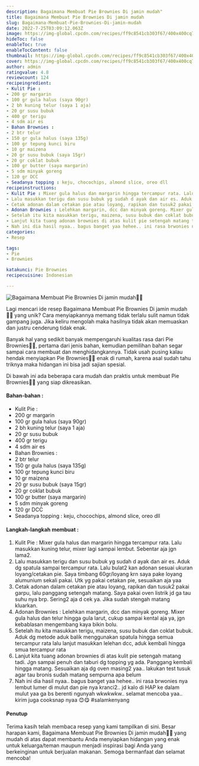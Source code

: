 ```yaml
---
description: Bagaimana Membuat Pie Brownies Di jamin mudah"
title: Bagaimana Membuat Pie Brownies Di jamin mudah
slug: Bagaimana-Membuat-Pie-Brownies-Di-jamin-mudah
date: 2022-7-25T03:09:12.063Z
image: https://img-global.cpcdn.com/recipes/ff9c8541cb303f67/400x400cq70/photo.jpg
hideToc: false
enableToc: true
enableTocContent: false
thumbnail: https://img-global.cpcdn.com/recipes/ff9c8541cb303f67/400x400cq70/photo.jpg
cover: https://img-global.cpcdn.com/recipes/ff9c8541cb303f67/400x400cq70/photo.jpg
author: admin
ratingvalue: 4.8
reviewcount: 124
recipeingredient:
- Kulit Pie :
- 200 gr margarin
- 100 gr gula halus (saya 90gr)
- 2 bh kuning telur (saya 1 aja)
- 20 gr susu bubuk
- 400 gr terigu
- 4 sdm air es
- Bahan Brownies :
- 2 btr telur
- 150 gr gula halus (saya 135g)
- 100 gr tepung kunci biru
- 10 gr maizena
- 20 gr susu bubuk (saya 15gr)
- 20 gr coklat bubuk
- 100 gr butter (saya margarin)
- 5 sdm minyak goreng
- 120 gr DCC
- Seadanya topping : keju, chocochips, almond slice, oreo dll
recipeinstructions:
- Kulit Pie : Mixer gula halus dan margarin hingga tercampur rata. Lalu masukkan kuning telur, mixer lagi sampai lembut. Sebentar aja jgn lama2.
- Lalu masukkan terigu dan susu bubuk yg sudah d ayak dan air es. Aduk dg spatula sampai tercampur rata. Lalu bulat2 kan adonan sesuai ukuran loyang/cetakan pie. Saya timbang 60gr/loyang krn saya pake loyang alumunium sekali pakai. Utk yg pakai cetakan pie, sesuaikan aja yaa
- Cetak adonan dalam cetakan pie atau loyang, rapikan dan tusuk2 pakai garpu, lalu panggang setengah matang. Saya pakai oven listrik jd ga tau suhu nya brp. Sering2 aja d cek ya. Jika sudah stengah matang kluarkan.
- Adonan Brownies : Lelehkan margarin, dcc dan minyak goreng. Mixer gula halus dan telur hingga gula larut, cukup sampai kental aja ya, jgn kebablasan mengembang kaya bikin bolu.
- Setelah itu kita masukkan terigu, maizena, susu bubuk dan coklat bubuk. Aduk dg metode aduk balik menggunakan spatula hingga semua tercampur rata lalu lanjut masukkan lelehan dcc, aduk kembali hingga smua tercampur rata
- Lanjut kita tuang adonan brownies di atas kulit pie setengah matang tadi. Jgn sampai penuh dan taburi dg topping yg ada. Panggang kembali hingga matang. Sesuaikan aja dg oven masing2 yaa.. lakukan test tusuk agar tau bronis sudah matang sempurna apa belum
- Nah ini dia hasil nyaa.. bagus banget yaa hehee.. ini rasa brwonies nya lembut lumer di mulut dan pie nya kranci2.. jd kalo di HAP ke dalam mulut yaa ga bs berenti ngunyah wkwkwkw.. selamat mencoba yaa.. kirim juga cooksnap nyaa 😊😋 #salamkenyang
categories:
- Resep

tags:
- Pie
- Brownies

katakunci: Pie Brownies
recipecuisine: Indonesian

---
```


![Bagaimana Membuat Pie Brownies Di jamin mudah👩‍🍳](https://img-global.cpcdn.com/recipes/ff9c8541cb303f67/400x400cq70/photo.jpg)

Lagi mencari ide resep Bagaimana Membuat Pie Brownies Di jamin mudah👩‍🍳 yang unik? Cara menyiapkannya memang tidak terlalu sulit namun tidak gampang juga. Jika keliru mengolah maka hasilnya tidak akan memuaskan dan justru cenderung tidak enak.

Banyak hal yang sedikit banyak mempengaruhi kualitas rasa dari Pie Brownies👩‍🍳, pertama dari jenis bahan, kemudian pemilihan bahan segar sampai cara membuat dan menghidangkannya. Tidak usah pusing kalau hendak menyiapkan Pie Brownies👩‍🍳 enak di rumah, karena asal sudah tahu triknya maka hidangan ini bisa jadi sajian spesial.

Di bawah ini ada beberapa cara mudah dan praktis untuk membuat Pie Brownies👩‍🍳 yang siap dikreasikan.

<!--inarticleads1-->

#### Bahan-bahan :

- Kulit Pie :
- 200 gr margarin
- 100 gr gula halus (saya 90gr)
- 2 bh kuning telur (saya 1 aja)
- 20 gr susu bubuk
- 400 gr terigu
- 4 sdm air es
- Bahan Brownies :
- 2 btr telur
- 150 gr gula halus (saya 135g)
- 100 gr tepung kunci biru
- 10 gr maizena
- 20 gr susu bubuk (saya 15gr)
- 20 gr coklat bubuk
- 100 gr butter (saya margarin)
- 5 sdm minyak goreng
- 120 gr DCC
- Seadanya topping : keju, chocochips, almond slice, oreo dll

<!--inarticleads2-->

#### Langkah-langkah membuat :

1. Kulit Pie : Mixer gula halus dan margarin hingga tercampur rata. Lalu masukkan kuning telur, mixer lagi sampai lembut. Sebentar aja jgn lama2.
1. Lalu masukkan terigu dan susu bubuk yg sudah d ayak dan air es. Aduk dg spatula sampai tercampur rata. Lalu bulat2 kan adonan sesuai ukuran loyang/cetakan pie. Saya timbang 60gr/loyang krn saya pake loyang alumunium sekali pakai. Utk yg pakai cetakan pie, sesuaikan aja yaa
1. Cetak adonan dalam cetakan pie atau loyang, rapikan dan tusuk2 pakai garpu, lalu panggang setengah matang. Saya pakai oven listrik jd ga tau suhu nya brp. Sering2 aja d cek ya. Jika sudah stengah matang kluarkan.
1. Adonan Brownies : Lelehkan margarin, dcc dan minyak goreng. Mixer gula halus dan telur hingga gula larut, cukup sampai kental aja ya, jgn kebablasan mengembang kaya bikin bolu.
1. Setelah itu kita masukkan terigu, maizena, susu bubuk dan coklat bubuk. Aduk dg metode aduk balik menggunakan spatula hingga semua tercampur rata lalu lanjut masukkan lelehan dcc, aduk kembali hingga smua tercampur rata
1. Lanjut kita tuang adonan brownies di atas kulit pie setengah matang tadi. Jgn sampai penuh dan taburi dg topping yg ada. Panggang kembali hingga matang. Sesuaikan aja dg oven masing2 yaa.. lakukan test tusuk agar tau bronis sudah matang sempurna apa belum
1. Nah ini dia hasil nyaa.. bagus banget yaa hehee.. ini rasa brwonies nya lembut lumer di mulut dan pie nya kranci2.. jd kalo di HAP ke dalam mulut yaa ga bs berenti ngunyah wkwkwkw.. selamat mencoba yaa.. kirim juga cooksnap nyaa 😊😋 #salamkenyang

#### Penutup

Terima kasih telah membaca resep yang kami tampilkan di sini. Besar harapan kami, Bagaimana Membuat Pie Brownies Di jamin mudah👩‍🍳 yang mudah di atas dapat membantu Anda menyiapkan hidangan yang enak untuk keluarga/teman maupun menjadi inspirasi bagi Anda yang berkeinginan untuk berjualan makanan. Semoga bermanfaat dan selamat mencoba!